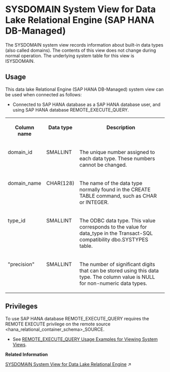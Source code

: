 <!-- loio6fc892a4edc44df8a31252f36cb1c8d9 -->

# SYSDOMAIN System View for Data Lake Relational Engine \(SAP HANA DB-Managed\)

The SYSDOMAIN system view records information about built-in data types \(also called domains\). The contents of this view does not change during normal operation. The underlying system table for this view is ISYSDOMAIN.



## Usage

This data lake Relational Engine \(SAP HANA DB-Managed\) system view can be used when connected as follows:

-   Connected to SAP HANA database as a SAP HANA database user, and using SAP HANA database REMOTE\_EXECUTE\_QUERY.





<table>
<tr>
<th valign="top">

Column name

</th>
<th valign="top">

Data type

</th>
<th valign="top">

Description

</th>
</tr>
<tr>
<td valign="top">

domain\_id

</td>
<td valign="top">

SMALLINT

</td>
<td valign="top">

The unique number assigned to each data type. These numbers cannot be changed.

</td>
</tr>
<tr>
<td valign="top">

domain\_name

</td>
<td valign="top">

CHAR\(128\)

</td>
<td valign="top">

The name of the data type normally found in the CREATE TABLE command, such as CHAR or INTEGER.

</td>
</tr>
<tr>
<td valign="top">

type\_id

</td>
<td valign="top">

SMALLINT

</td>
<td valign="top">

The ODBC data type. This value corresponds to the value for data\_type in the Transact-SQL compatibility dbo.SYSTYPES table.

</td>
</tr>
<tr>
<td valign="top">

"precision"

</td>
<td valign="top">

SMALLINT

</td>
<td valign="top">

The number of significant digits that can be stored using this data type. The column value is NULL for non-numeric data types.

</td>
</tr>
</table>



<a name="loio6fc892a4edc44df8a31252f36cb1c8d9__section_gj1_wy1_4yb"/>

## Privileges

To use SAP HANA database REMOTE\_EXECUTE\_QUERY requires the REMOTE EXECUTE privilege on the remote source <hana\_relational\_container\_schema\>\_SOURCE.

-   See [REMOTE\_EXECUTE\_QUERY Usage Examples for Viewing System Views](https://help.sap.com/docs/SAP_HANA_DATA_LAKE/a898e08b84f21015969fa437e89860c8/ada51c0074354a5f99b60c14cffb653c.html).

**Related Information**  


[SYSDOMAIN System View for Data Lake Relational Engine](https://help.sap.com/viewer/19b3964099384f178ad08f2d348232a9/2024_1_QRC/en-US/3be7fe0b6c5f10149f74d1df7300ba44.html "The SYSDOMAIN system view records information about built-in data types (also called domains). The contents of this view does not change during normal operation. The underlying system table for this view is ISYSDOMAIN.") :arrow_upper_right:

